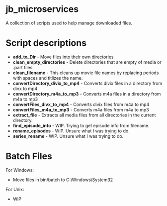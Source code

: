 
jb_microservices
===========

A collection of scripts used to help manage downloaded files.

Script descriptions
=========

* **add_to_Dir** - Move files into their own directories
* **clean_empty_directories** - Delete directories that are empty of media or .part files
* **clean_filename** - This cleans up movie file names by replacing periods with spaces and titlizes the name.
* **convertDirectory_divix_to_mp4** - Converts divix files in a directory from divx to mp4
* **convertDirectory_m4a_to_mp3** - Converts m4a files in a directory from m4a to mp3
* **convertFiles_divx_to_mp4** - Converts divix files from m4a to mp4
* **convertFiles_m4a_to_mp3** - Converts m4a files from m4a to mp3
* **extract_file** - Extracts all media files from all directories in the current directory.
* **find_episode_info** - WIP.  Trying to get episode info from filename.
* **rename_episodes** - WIP.  Unsure what I was trying to do.
* **series_rename** - WIP.  Unsure what I was trying to do.


Batch Files
=========

For Windows:
* Move files in bin/batch to C:\Windows\System32

For Unix:
* WIP
